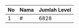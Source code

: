 | No | Nama            | Jumlah Level |
|----|-----------------|--------------|
| 1  | #    |    6828        |
